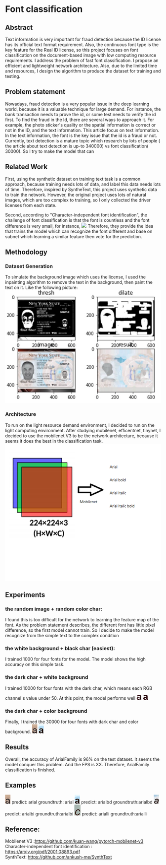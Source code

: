 # Font classification

## Abstract 

Text information is very important for fraud detection because the ID license has its official text format requirement. Also, the continuous font type is the key feature for the Real ID license, so this project focuses on font classification on the document-based image with low computing resource requirements. I address the problem of fast font classification. I propose an efficient and lightweight network architecture. Also, due to the limited time and resources, I design the algorithm to produce the dataset for training and testing.

## Problem statement

Nowadays, fraud detection is a very popular issue in the deep learning world, because it is a valuable technique for large demand. For instance, the bank transaction needs to prove the id, or some test needs to verify the id first. To find the fraud in the Id, there are several ways to approach it. For example, the photo sticker's quality or the spatial information is correct or not in the ID, and the text information. This article focus on text information. In the text information, the font is the key issue that the id is a fraud or not. Currently, text detection is a mature topic which research by lots of people ( the article about text detection is up-to 340000) vs font classification( 30000). So I try to make the model that can 

## Related Work
First, using the synthetic dataset on training text task is a common approach, because training needs lots of data, and label this data needs lots of time. Therefore, inspired by SyntheText, this project uses synthetic data to train the network. However, the original project uses lots of natural images, which are too complex to training, so I only collected the driver licenses from each state. 

Second, according to "Character-independent font identification", the challenge of font classification is that the font is countless and the font difference is very small, for instance,
![](image/font.png)
Therefore, they provide the idea that trains the model which can recognize the font different and base on subnet which learning a similar feature then vote for the prediction.

## Methodology 
### Dataset Generation
To simulate the background image which uses the license, I used the inpainting algorithm to remove the text in the background, then paint the text on it. Like the following picture:
![](image/image1.jpg)
### Architecture 
To run on the light resource demand environment, I decided to run on the light computing environment. After studying mobilenet, efficentnet, tinynet, I decided to use the mobilenet V3 to be the network architecture, because it seems it does the best in the classification task.
![](image/model.png)


## Experiments
### the random image + random color char:
I found this is too difficult for the network to learning the feature map of the font. As the problem statement describes, the different font has little pixel difference, so the first model cannot train. So I decide to make the model recognize from the simple text to the complex condition
### the white background + black char (easiest):
I trained 1000 for four fonts for the model. The model shows the high accuracy on this simple task.
### the dark char + white background
I trained 10000 for four fonts with the dark char, which means each RGB channel's value under 50. At this point, the model performs well 
![](image/0b.png) 
![](image/1b.png)
### the dark char + color background
Finally, I trained the 30000 for four fonts with dark char and color background.
![](image/0.png) 
![](image/1.png)
## Results

Overall, the accuracy of ArialFamily is 96% on the test dataset. It seems the model conquer this problem. And the FPS is XX. Therefore, ArialFamily classification is finished.

## Examples 
![](sample/0.png)
predict: arial groundtruth: arial
![](sample/1.png)
predict: arialbd groundtruth:arialbd
![](sample/3.png)
predict: arialbi groundtruth:arialbi
![](sample/12.png)
predict: arialli groundtruth:arialli
## Reference:
Mobilenet V3 :https://github.com/kuan-wang/pytorch-mobilenet-v3  
Character-independent font identification : https://arxiv.org/pdf/2001.08893.pdf  
SynthText: https://github.com/ankush-me/SynthText
